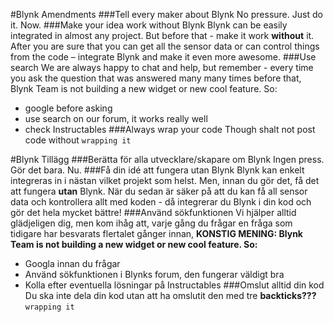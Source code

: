 #Blynk Amendments
###Tell every maker about Blynk
No pressure. Just do it. Now.
###Make your idea work without Blynk
Blynk can be easily integrated in almost any project. But before that - make it work **without** it. After you are sure that you can get all the sensor data or can control things from the code – integrate Blynk and make it even more awesome.
###Use search
We are always happy to chat and help, but remember - every time you ask the question that was answered many many times before that, Blynk Team is not building a new widget or new cool feature. So:
- google before asking
- use search on our forum, it works really well
- check Instructables
###Always wrap your code
Though shalt not post code without ```wrapping it``` 

#Blynk Tillägg
###Berätta för alla utvecklare/skapare om Blynk
Ingen press. Gör det bara. Nu.
###Få din idé att fungera utan Blynk
Blynk kan enkelt integreras in i nästan vilket projekt som helst. Men, innan du gör det, få det att fungera **utan** Blynk. När du sedan är säker på att du kan få all sensor data och kontrollera allt med koden - då integrerar du Blynk i din kod och gör det hela mycket bättre!
###Använd sökfunktionen
Vi hjälper alltid glädjeligen dig, men kom ihåg att, varje gång du frågar en fråga som tidigare har besvarats flertalet gånger innan, **KONSTIG MENING: Blynk Team is not building a new widget or new cool feature. So:**
- Googla innan du frågar
- Använd sökfunktionen i Blynks forum, den fungerar väldigt bra
- Kolla efter eventuella lösningar på Instructables
###Omslut alltid din kod
Du ska inte dela din kod utan att ha omslutit den med tre **backticks???** ```wrapping it``` 
